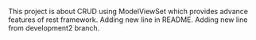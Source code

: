 This project is about CRUD using ModelViewSet which provides advance features of rest framework.
Adding new line in README.
Adding new line from development2 branch.
